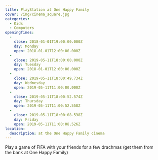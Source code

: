 ```yaml
---
title: PlayStation at One Happy Family
cover: /img/cinema_square.jpg
categories:
  - Kids
  - Computers
openingTimes:
  - 
    close: 2018-01-01T19:00:00.000Z
    day: Monday
    open: 2018-01-01T12:00:00.000Z
  - 
    close: 2019-05-11T18:00:00.000Z
    day: Tuesday
    open: 2018-01-01T12:00:00.000Z
  - 
    close: 2019-05-11T18:00:49.734Z
    day: Wednesday
    open: 2019-05-11T11:00:00.000Z
  - 
    close: 2019-05-11T18:00:52.574Z
    day: Thursday
    open: 2019-05-11T11:00:52.558Z
  - 
    close: 2019-05-11T18:00:08.538Z
    day: Friday
    open: 2019-05-11T11:00:08.526Z
location:
  description: at the One Happy Family cinema
---
```


Play a game of FIFA with your friends for a few drachmas (get them from the bank at One Happy Family)